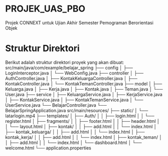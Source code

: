 # PROJEK_UAS_PBO
Projek CONNEXT untuk Ujian Akhir Semester Pemograman Berorientasi Objek

# Struktur Direktori
Berikut adalah struktur direktori proyek yang akan dibuat:
src/main/java/com/example/belajar_spring
    ├── config
    │   ├── LoginInterceptor.java
    │   └── WebConfig.java
    ├── controller
    │   ├── AuthController.java
    │   ├── KontakKeluargaController.java
    │   ├── KontakController.java
    │   └── KontakTemanController.java
    ├── model
    │   ├── Keluarga.java
    │   ├── Kerja.java
    │   ├── Kontak.java
    │   ├── Teman.java
    │   └── User.java
    ├── service
    │   ├── KeluargaService.java
    │   ├── KerjaService.java
    │   ├── KontakService.java
    │   ├── KontakTemanService.java
    │   └── UserService.java
    └── BelajarController.java
    └── BelajarSpringApplication.java
src/main/resources/
    ├── static/
    │   └── latarlogin.mp4
    ├── templates/
    │   ├── Auth/
    │   │   ├── login.html
    │   │   └── register.html
    │   ├── fragments/
    │   │   ├── footer.html
    │   │   ├── header.html
    │   │   └── layout.html
    │   ├── kontak/
    │   │   ├── add.html
    │   │   └── index.html
    │   ├── kontak_keluarga/
    │   │   ├── add.html
    │   │   └── index.html
    │   ├── kontak_kerja/
    │   │   ├── add.html
    │   │   └── index.html
    │   ├── kontak_teman/
    │   │   ├── add.html
    │   │   └── index.html
    │   └── dashboard.html
    │   └── welcome.html
    └── application.properties


